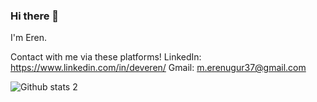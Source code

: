 
### Hi there 👋

I'm Eren.

Contact with me via these platforms!
LinkedIn: https://www.linkedin.com/in/deveren/
Gmail: m.erenugur37@gmail.com
	


![Github stats 2](https://github-readme-stats.vercel.app/api?username=Erendevv&show_icons=true&theme=radical)


